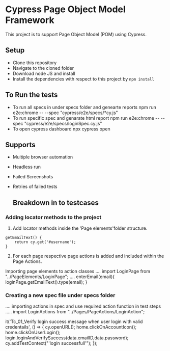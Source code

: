 # Cypress Page Object Model Framework

This project is to support Page Object Model (POM) using Cypress. 
## Setup
* Clone this repository
* Navigate to the cloned folder
* Download node JS and install
* Install the dependencies with respect to this project by `npm install`


## To Run the tests
* To run all specs in under specs folder and genearte reports
npm run e2e:chrome -- --spec "cypress/e2e/specs/*cy.js"
* To run specific spec and genarate html report
  npm run e2e:chrome -- --spec "cypress/e2e/specs/loginSpec.cy.js"
* To open cypress dashboard
  npx cypress open

## Supports
* Multiple browser automation
* Headless run
* Failed Screenshots
* Retries of failed tests

  ## Breakdown in to testcases
### Adding locator methods to the project 

1. Add locator methods inside the 'Page elements'folder structure.

```
getEmailText() {
    return cy.get('#username');
}

```

2. For each page respective page actions is added and included within the Page Actions.

Importing page elements to action classes
....
import LoginPage from "../PageElements/LoginPage";
....
enterEmail(email){
 loginPage.getEmailText().type(email);
}

### Creating a new spec file under specs folder
....
importing actions in spec and use required action function in test steps
.....
import LoginActions from "../Pages/PageActions/LoginAction";

it('Tc_01_Verify login success message when user login with valid credentails', () => {
   cy.openURL();
    home.clickOnAccountIcon();
    home.clickOnUserLogin();
    login.loginAndVerifySuccess(data.emailID,data.password);
    cy.addTestContext("'login successfull'");
});



